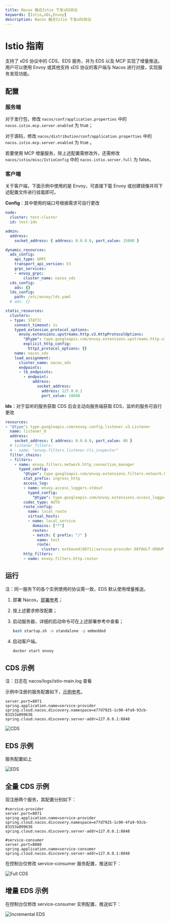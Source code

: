 ```yaml
---
title: Nacos 融合Istio 下发xDS协议
keywords: [Istio,xDs,Envoy]
description: Nacos 融合Istio 下发xDS协议
---
```

# Istio 指南

支持了 xDS 协议中的 CDS、EDS 服务，并为 EDS 以及 MCP 实现了增量推送。用户可以使用 Envoy 或其他支持 xDS 协议的客户端与 Nacos 进行对接，实现服务发现功能。

## 配置

### 服务端

对于发行包，修改 `nacos/conf/application.properties` 中的 `nacos.istio.mcp.server.enabled` 为 true；

对于源码，修改 `nacos/distribution/conf/application.properties` 中的 `nacos.istio.mcp.server.enabled` 为 true 。

若要使用 MCP 增量服务，除上述配置需修改外，还需修改 `nacos/istio/misc/IstioConfig` 中的 `nacos.istio.server.full` 为 false。

### 客户端

关于客户端，下面示例中使用的是 Envoy，可直接下载 Envoy 或创建镜像并将下述配置文件进行挂载即可。

**Config**：其中使用的端口号根据需求可自行更改

```yaml
node:
  cluster: test-cluster
  id: test-idn

admin:
  address:
    socket_address: { address: 0.0.0.0, port_value: 15000 }

dynamic_resources:
  ads_config:
    api_type: GRPC
    transport_api_version: V3
    grpc_services:
    - envoy_grpc:
        cluster_name: nacos_xds
  cds_config:
    ads: {}
  lds_config:
    path: /etc/envoy/lds.yaml
  # ads: {}

static_resources:
  clusters:
  - type: STATIC
    connect_timeout: 1s
    typed_extension_protocol_options:
      envoy.extensions.upstreams.http.v3.HttpProtocolOptions:
        "@type": type.googleapis.com/envoy.extensions.upstreams.http.v3.HttpProtocolOptions
        explicit_http_config:
          http2_protocol_options: {}
    name: nacos_xds 
    load_assignment:
      cluster_name: nacos_xds 
      endpoints:
      - lb_endpoints:
        - endpoint:
            address:
              socket_address:
                address: 127.0.0.1 
                port_value: 18848
```

**lds**：对于监听的服务获取 CDS 后会主动向服务端获取 EDS，监听的服务可自行更改

```yaml
resources:
- "@type": type.googleapis.com/envoy.config.listener.v3.Listener
  name: listener_0
  address:
    socket_address: { address: 0.0.0.0, port_value: 80 }
  # listener_filters:
  # - name: "envoy.filters.listener.tls_inspector"
  filter_chains:
  - filters:
    - name: envoy.filters.network.http_connection_manager
      typed_config:
        "@type": type.googleapis.com/envoy.extensions.filters.network.http_connection_manager.v3.HttpConnectionManager
        stat_prefix: ingress_http
        access_log:
        - name: envoy.access_loggers.stdout
          typed_config:
            "@type": type.googleapis.com/envoy.extensions.access_loggers.stream.v3.StdoutAccessLog
        codec_type: AUTO
        route_config:
          name: local_route
          virtual_hosts:
          - name: local_service
            domains: ["*"]
            routes:
            - match: { prefix: "/" }
              name: test
              route:
                cluster: outbound|8071||service-provider.DEFAULT-GROUP.e77d7925-1c90-4fa9-93cb-83153a099636.nacos
        http_filters:
        - name: envoy.filters.http.router
```

## 运行

注：同一服务下的各个实例使用的协议需一致，EDS 默认使用增量推送。

1. 部署 Nacos，[部署参考](https://nacos.io/docs/v2/quickstart/quick-start/)；
2. 按上述要求修改配置；
3. 启动服务器，详细的启动命令可在上述部署参考中查看；

   ```bash
   bash startup.sh -m standalone -p embedded
   ```

4. 启动客户端。

   ```bash
   docker start envoy
   ```

## CDS 示例

注：日志在 nacos/logs/istio-main.log 查看

示例中注册的服务配置如下，[示例参考](https://github.com/nacos-group/nacos-examples/tree/master/nacos-spring-cloud-example/nacos-spring-cloud-discovery-example)。

```properties
server.port=8071
spring.application.name=service-provider
spring.cloud.nacos.discovery.namespace=e77d7925-1c90-4fa9-93cb-83153a099636
spring.cloud.nacos.discovery.server-addr=127.0.0.1:8848
```

![CDS](https://cdn.nlark.com/yuque/0/2022/png/28990648/1666247341241-4e9b2dde-55c7-43ae-af1e-dc081565ab72.png)

## EDS 示例

服务配置如上

![EDS](https://cdn.nlark.com/yuque/0/2022/png/28990648/1666247341176-fe312687-6488-41c2-bdd1-346d7a344bd2.png)

## 全量 CDS 示例

现注册两个服务，其配置分别如下：

```properties
#service-provider
server.port=8071
spring.application.name=service-provider
spring.cloud.nacos.discovery.namespace=e77d7925-1c90-4fa9-93cb-83153a099636
spring.cloud.nacos.discovery.server-addr=127.0.0.1:8848

#service-consumer
server.port=8080
spring.application.name=service-consumer
spring.cloud.nacos.discovery.server-addr=127.0.0.1:8848
```

在控制台仅修改 service-consumer 服务配置，推送如下：

![Full CDS](https://cdn.nlark.com/yuque/0/2022/png/28990648/1666247341233-bc35de56-5653-4d5f-a510-819180dfe7f0.png)

## 增量 EDS 示例

在控制台仅修改 service-consumer 实例配置，推送如下：

![Incremental EDS](https://cdn.nlark.com/yuque/0/2022/png/28990648/1666247341234-aa195810-c76d-4ff5-977a-55626775e697.png)
